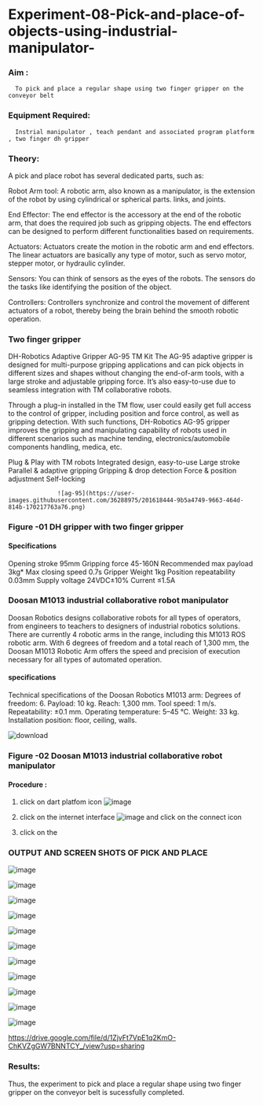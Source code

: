 # Experiment-08-Pick-and-place-of-objects-using-industrial-manipulator-

### Aim :
      To pick and place a regular shape using two finger gripper on the conveyor belt 
### Equipment Required: 
      Instrial manipulator , teach pendant and associated program platform , two finger dh gripper 
      
### Theory: 

A pick and place robot has several dedicated parts, such as:

Robot Arm tool: A robotic arm, also known as a manipulator, is the extension of the robot by using cylindrical or spherical parts. links, and joints.

End Effector: The end effector is the accessory at the end of the robotic arm, that does the required job such as gripping objects. The end effectors can be designed to perform different functionalities based on requirements.

Actuators: Actuators create the motion in the robotic arm and end effectors. The linear actuators are basically any type of motor, such as servo motor, stepper motor, or hydraulic cylinder.

Sensors: You can think of sensors as the eyes of the robots. The sensors do the tasks like identifying the position of the object.

Controllers: Controllers synchronize and control the movement of different actuators of a robot, thereby being the brain behind the smooth robotic operation.


### Two finger gripper 

DH-Robotics
Adaptive Gripper AG-95 TM Kit
The AG-95 adaptive gripper is designed for multi-purpose gripping applications and can pick objects in different sizes and shapes without changing the end-of-arm tools, with a large stroke and adjustable gripping force. It’s also easy-to-use due to seamless integration with TM collaborative robots.

Through a plug-in installed in the TM flow, user could easily get full access to the control of gripper, including position and force control, as well as gripping detection. With such functions, DH-Robotics AG-95 gripper improves the gripping and manipulating capability of robots used in different scenarios such as machine tending, electronics/automobile components handling, medica, etc.

Plug & Play with TM robots
Integrated design, easy-to-use
Large stroke
Parallel & adaptive gripping
Gripping & drop detection
Force & position adjustment
Self-locking

                  ![ag-95](https://user-images.githubusercontent.com/36288975/201618444-9b5a4749-9663-464d-814b-170217763a76.png)
### Figure -01 DH gripper with two finger gripper 

#### Specifications

Opening stroke	95mm
Gripping force 	45-160N
Recommended max payload	3kg*
Max closing speed	0.7s
Gripper Weight	1kg
Position repeatability	0.03mm
Supply voltage	24VDC±10%
Current	≤1.5A



### Doosan M1013 industrial collaborative robot manipulator 
Doosan Robotics designs collaborative robots for all types of operators, from engineers to teachers to designers of industrial robotics solutions. There are currently 4 robotic arms in the range, including this M1013 ROS robotic arm. With 6 degrees of freedom and a total reach of 1,300 mm, the Doosan M1013 Robotic Arm offers the speed and precision of execution necessary for all types of automated operation.

#### specifications 
Technical specifications of the Doosan Robotics M1013 arm:
Degrees of freedom: 6.
Payload: 10 kg.
Reach: 1,300 mm.
Tool speed: 1 m/s.
Repeatability: ±0.1 mm.
Operating temperature: 5–45 °C.
Weight: 33 kg.
Installation position: floor, ceiling, walls.



![download](https://user-images.githubusercontent.com/36288975/201624230-89cc83ff-cecd-49ea-84c6-c67066e9d157.jpg)

### Figure -02 Doosan M1013 industrial collaborative robot manipulator 

#### Procedure : 

1. click on dart platfom icon ![image](https://user-images.githubusercontent.com/36288975/201621038-f1248586-5c20-40fd-8a74-68c7d8b44939.png)
2. click on the internet interface 
![image](https://user-images.githubusercontent.com/36288975/201621235-3b8b46a9-3c19-4207-9ea2-6a7954eb6135.png)
and click on the connect icon 

3. click on the 


















### OUTPUT AND SCREEN SHOTS OF PICK AND PLACE


![image](https://github.com/vinushcv/Experiment-08-Pick-and-place-of-objects-using-industrial-manipulator-/assets/113975318/fc107f9a-d09b-44eb-ad46-4330e8acc0c0)


![image](https://github.com/vinushcv/Experiment-08-Pick-and-place-of-objects-using-industrial-manipulator-/assets/113975318/6a9660fc-21be-46b9-93af-812f4e5568a5)


![image](https://github.com/vinushcv/Experiment-08-Pick-and-place-of-objects-using-industrial-manipulator-/assets/113975318/59e34952-2b87-4777-b6dc-37e2f07080ce)

![image](https://github.com/vinushcv/Experiment-08-Pick-and-place-of-objects-using-industrial-manipulator-/assets/113975318/1f434c71-f105-4b29-877e-64ec85faadc6)

![image](https://github.com/vinushcv/Experiment-08-Pick-and-place-of-objects-using-industrial-manipulator-/assets/113975318/73b47580-2e31-4404-99de-e00f9b89d9bc)

![image](https://github.com/vinushcv/Experiment-08-Pick-and-place-of-objects-using-industrial-manipulator-/assets/113975318/76f7f1b9-5454-4fc3-b1a7-77d150b9559f)

![image](https://github.com/vinushcv/Experiment-08-Pick-and-place-of-objects-using-industrial-manipulator-/assets/113975318/ec2d231c-52e1-4da7-8cbe-703aab241c0f)

![image](https://github.com/vinushcv/Experiment-08-Pick-and-place-of-objects-using-industrial-manipulator-/assets/113975318/f3dcb94e-4da7-47eb-afdf-149718c0704d)

![image](https://github.com/vinushcv/Experiment-08-Pick-and-place-of-objects-using-industrial-manipulator-/assets/113975318/b487319f-fc0d-49dc-926b-af1aea951750)

![image](https://github.com/vinushcv/Experiment-08-Pick-and-place-of-objects-using-industrial-manipulator-/assets/113975318/4706ec2e-fe3f-4d5c-bc32-7cab3a171e23)

![image](https://github.com/vinushcv/Experiment-08-Pick-and-place-of-objects-using-industrial-manipulator-/assets/113975318/f24f95c2-e16d-4cd0-a58a-4960a7e6b637)


https://drive.google.com/file/d/1ZjvFt7VpE1q2KmO-ChKVZgGW7BNNTCY_/view?usp=sharing

### Results: 


Thus, the experiment to pick and place a regular shape using two finger gripper on the conveyor belt is sucessfully completed.



